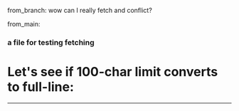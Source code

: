 from_branch:
wow can I really fetch and conflict?

from_main:
### a file for testing fetching

# Let's see if 100-char limit converts to full-line:
----------------------------------------------------------------------------------------------------